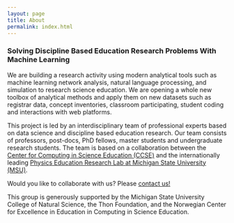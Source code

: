 ```yaml
---
layout: page
title: About
permalink: index.html
---
```

### Solving Discipline Based Education Research Problems With Machine Learning

We are building a research activity using modern analytical tools such as machine learning network analysis, natural language processing, and simulation to research science education.  We are opening a whole new toolbox of analytical methods and apply them on new datasets such as registrar data, concept inventories, classroom participating, student coding and interactions with web platforms.

This project is led by an interdisciplinary team of professional experts based on data science and discipline based education research. Our team consists of professors,  post-docs, PhD fellows, master students and undergraduate research students. The team is based on a collaboration between the [Center for Computing in Science Education (CCSE)](http://www.mn.uio.no/ccse/english/) and the internationally leading [Physics Education Research Lab at Michigan State University (MSU)](https://perl.natsci.msu.edu/). 

Would you like to collaborate with us? Please [contact us!](/contact)

This group is generously supported by the Michigan State University College of Natural Science, the Thon Foundation, and the Norwegian Center for Excellence in Education in Computing in Science Education.
